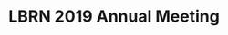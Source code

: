---
layout: post
title: LBRN 2019 Annual Meeting
categories: events
eventDate: January 18-19, 2019
startTime: 1:00pm
endTime: 5:00pm
description: LBRN Each year the LBRN program has an annual meeting in which program participants from PUI campuses, summer program, committee members and administrators meet to review individual research accomplishments and to discuss the overall program activity. January 18-19, 2019, Save the Date!
---